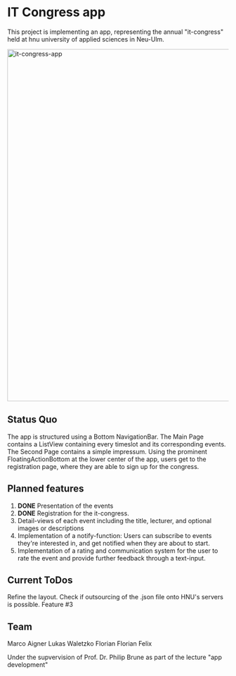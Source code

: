 # IT Congress app

This project is implementing an app, representing the annual "it-congress" held at hnu university of applied sciences in Neu-Ulm.

<img src="https://i.imgur.com/SB3sgBv.jpg" width="800" alt="it-congress-app">

## Status Quo
The app is structured using a Bottom NavigationBar.
The Main Page contains a ListView containing every timeslot and its corresponding events.
The Second Page contains a simple impressum.
Using the prominent FloatingActionBottom at the lower center of the app, users get to the registration page, where they are able to sign up for the congress.


## Planned features

1. **DONE** Presentation of the events 
2. **DONE** Registration for the it-congress.
3. Detail-views of each event including the title, lecturer, and optional images or descriptions
4. Implementation of a notify-function: Users can subscribe to events they're interested in, and get notified when they are about to start.
5. Implementation of a rating and communication system for the user to rate the event and provide further feedback through a text-input.

## Current ToDos

Refine the layout. Check if outsourcing of the .json file onto HNU's servers is possible. Feature #3

## Team

Marco Aigner
Lukas Waletzko
Florian 
Florian
Felix

Under the supvervision of Prof. Dr. Philip Brune as part of the lecture "app development"

